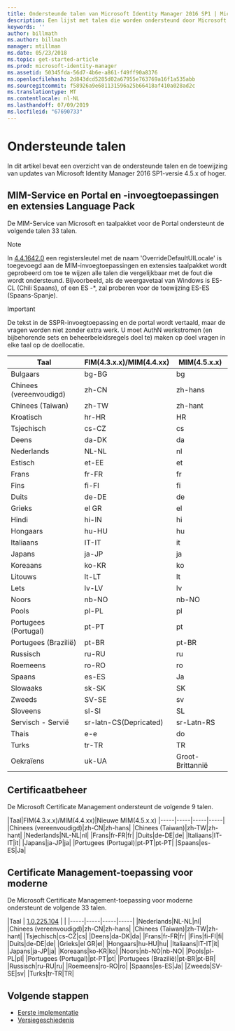 ```yaml
---
title: Ondersteunde talen van Microsoft Identity Manager 2016 SP1 | Microsoft Docs
description: Een lijst met talen die worden ondersteund door Microsoft Identity Manager 2016 SP1.
keywords: ''
author: billmath
ms.author: billmath
manager: mtillman
ms.date: 05/23/2018
ms.topic: get-started-article
ms.prod: microsoft-identity-manager
ms.assetid: 50345fda-56d7-4b6e-a861-f49ff90a8376
ms.openlocfilehash: 2d843dcd5285d02a67955e763769a16f1a535abb
ms.sourcegitcommit: f58926a9e681131596a25b66418af410a028ad2c
ms.translationtype: MT
ms.contentlocale: nl-NL
ms.lasthandoff: 07/09/2019
ms.locfileid: "67690733"
---
```

# <a name="supported-languages"></a>Ondersteunde talen

In dit artikel bevat een overzicht van de ondersteunde talen en de toewijzing van updates van Microsoft Identity Manager 2016 SP1-versie 4.5.x of hoger.

## <a name="mim-service-and-portal-and-add-ins-and-extensions-language-pack"></a>MIM-Service en Portal en -invoegtoepassingen en extensies Language Pack 

De MIM-Service van Microsoft en taalpakket voor de Portal ondersteunt de volgende talen 33 talen.  

> [!NOTE]
> In [4.4.1642.0](https://support.microsoft.com/en-us/help/4021562/hotfix-rollup-package-build-4-4-1642-0-is-available-for-microsoft) een registersleutel met de naam 'OverrideDefaultUILocale' is toegevoegd aan de MIM-invoegtoepassingen en extensies taalpakket wordt geprobeerd om toe te wijzen alle talen die vergelijkbaar met de fout die wordt ondersteund. Bijvoorbeeld, als de weergavetaal van Windows is ES-CL (Chili Spaans), of een ES -\*, zal proberen voor de toewijzing ES-ES (Spaans-Spanje).

> [!IMPORTANT]
> De tekst in de SSPR-invoegtoepassing en de portal wordt vertaald, maar de vragen worden niet zonder extra werk. U moet AuthN werkstromen (en bijbehorende sets en beheerbeleidsregels doel te) maken op doel vragen in elke taal op de doellocatie.

|       Taal        | FIM(4.3.x.x)/MIM(4.4.xx) | MIM(4.5.x.x) |
|-----------------------|--------------------------|--------------|
|       Bulgaars       |          bg-BG           |      bg      |
| Chinees (vereenvoudigd)  |          zh-CN           |   zh-hans    |
|   Chinees (Taiwan)    |          zh-TW           |   zh-hant    |
|       Kroatisch        |          hr-HR           |      HR      |
|         Tsjechisch         |          cs-CZ           |      cs      |
|        Deens         |          da-DK           |      da      |
|         Nederlands         |          NL-NL           |      nl      |
|       Estisch        |          et-EE           |      et      |
|        Frans         |          fr-FR           |      fr      |
|        Fins        |          fi-FI           |      fi      |
|        Duits         |          de-DE           |      de      |
|         Grieks         |          el GR           |      el      |
|         Hindi         |          hi-IN           |      hi      |
|       Hongaars       |          hu-HU           |      hu      |
|        Italiaans        |          IT-IT           |      it      |
|       Japans        |          ja-JP           |      ja      |
|        Koreaans         |          ko-KR           |      ko      |
|      Litouws       |          lt-LT           |      lt      |
|        Lets        |          lv-LV           |      lv      |
|       Noors       |          nb-NO           |    nb-NO     |
|        Pools         |          pl-PL           |      pl      |
| Portugees (Portugal) |          pt-PT           |      pt      |
|  Portugees (Brazilië)  |          pt-BR           |    pt-BR     |
|        Russisch        |          ru-RU           |      ru      |
|       Roemeens        |          ro-RO           |      ro      |
|        Spaans        |          es-ES           |      Ja      |
|        Slowaaks         |          sk-SK           |      SK      |
|        Zweeds        |          SV-SE           |      sv      |
|       Sloveens       |          sl-SI           |      SL      |
|   Servisch - Servië    |  sr-latn-CS(Depricated)  |  sr-Latn-RS  |
|         Thais          |          e-e           |      do      |
|        Turks        |          tr-TR           |      TR      |
|       Oekraïens       |          uk-UA           |      Groot-Brittannië      |

## <a name="certificate-management"></a>Certificaatbeheer 
De Microsoft Certificate Management ondersteunt de volgende 9 talen. 

|Taal|FIM(4.3.x.x)/MIM(4.4.xx)|Nieuwe MIM(4.5.x.x)
|-----|-----|-----|-----|
|Chinees (vereenvoudigd)|zh-CN|zh-hans|
|Chinees (Taiwan)|zh-TW|zh-hant|
|Nederlands|NL-NL|nl|
|Frans|fr-FR|fr|
|Duits|de-DE|de|
|Italiaans|IT-IT|it|
|Japans|ja-JP|ja|
|Portugees (Portugal)|pt-PT|pt-PT|
|Spaans|es-ES|Ja|

## <a name="certificate-management-modern-application"></a>Certificate Management-toepassing voor moderne  
De Microsoft Certificate Management-toepassing voor moderne ondersteunt de volgende 33 talen. 

|Taal | [1.0.225.104](https://www.microsoft.com/en-us/download/details.aspx?id=54954) | |
|-----|-----|-----|-----|
|Nederlands|NL-NL|nl|
|Chinees (vereenvoudigd)|zh-CN|zh-hans|
|Chinees (Taiwan)|zh-TW|zh-hant|
|Tsjechisch|cs-CZ|cs|
|Deens|da-DK|da|
|Frans|fr-FR|fr|
|Fins|fi-FI|fi|
|Duits|de-DE|de|
|Grieks|el GR|el|
|Hongaars|hu-HU|hu|
|Italiaans|IT-IT|it|
|Japans|ja-JP|ja|
|Koreaans|ko-KR|ko|
|Noors|nb-NO|nb-NO|
|Pools|pl-PL|pl|
|Portugees (Portugal)|pt-PT|pt|
|Portugees (Brazilië)|pt-BR|pt-BR|
|Russisch|ru-RU|ru|
|Roemeens|ro-RO|ro|
|Spaans|es-ES|Ja|
|Zweeds|SV-SE|sv|
|Turks|tr-TR|TR|

## <a name="next-steps"></a>Volgende stappen

- [Eerste implementatie](microsoft-identity-manager-deploy.md)
- [Versiegeschiedenis](reference/version-history.md)
